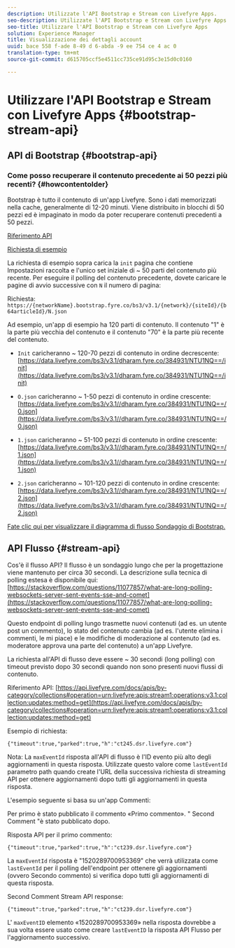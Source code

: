 ```yaml
---
description: Utilizzate l'API Bootstrap e Stream con Livefyre Apps.
seo-description: Utilizzate l'API Bootstrap e Stream con Livefyre Apps.
seo-title: Utilizzare l'API Bootstrap e Stream con Livefyre Apps
solution: Experience Manager
title: Visualizzazione dei dettagli account
uuid: bace 558 f-ade 8-49 d 6-abda -9 ee 754 ce 4 ac 0
translation-type: tm+mt
source-git-commit: d615705ccf5e4511cc735ce91d95c3e15d0c0160

---
```



# Utilizzare l&#39;API Bootstrap e Stream con Livefyre Apps {#bootstrap-stream-api}

## API di Bootstrap {#bootstrap-api}

### Come posso recuperare il contenuto precedente ai 50 pezzi più recenti? {#howcontentolder}

Bootstrap è tutto il contenuto di un&#39;app Livefyre. Sono i dati memorizzati nella cache, generalmente di 12-20 minuti. Viene distribuito in blocchi di 50 pezzi ed è impaginato in modo da poter recuperare contenuti precedenti a 50 pezzi.

[Riferimento API](https://api.livefyre.com/docs/apis/by-category/collections#operation=urn:livefyre:apis:bootstrap:operations:bs3:v3.1:network:site:article:init:method=get)

[Richiesta di esempio](https://data.livefyre.com/bs3/v3.1/dharam.fyre.co/384931/NTU1NQ==/init)

La richiesta di esempio sopra carica la `init` pagina che contiene Impostazioni raccolta e l&#39;unico set iniziale di ~ 50 parti del contenuto più recente. Per eseguire il polling del contenuto precedente, dovete caricare le pagine di avvio successive con `N` il numero di pagina:

Richiesta: `https://{networkName}.bootstrap.fyre.co/bs3/v3.1/{network}/{siteId}/{b64articleId}/N.json`

Ad esempio, un&#39;app di esempio ha 120 parti di contenuto. Il contenuto &quot;1&quot; è la parte più vecchia del contenuto e il contenuto &quot;70&quot; è la parte più recente del contenuto.

* `Init` caricheranno ~ 120-70 pezzi di contenuto in ordine decrescente: [https://data.livefyre.com/bs3/v3.1/dharam.fyre.co/384931/NTU1NQ==/init](https://data.livefyre.com/bs3/v3.1/dharam.fyre.co/384931/NTU1NQ==/init)

* `O.json` caricheranno ~ 1-50 pezzi di contenuto in ordine crescente: [https://data.livefyre.com/bs3/v3.1//dharam.fyre.co/384931/NTU1NQ==/0.json](https://data.livefyre.com/bs3/v3.1//dharam.fyre.co/384931/NTU1NQ==/0.json)

* `1.json` caricheranno ~ 51-100 pezzi di contenuto in ordine crescente: [https://data.livefyre.com/bs3/v3.1//dharam.fyre.co/384931/NTU1NQ==/1.json](https://data.livefyre.com/bs3/v3.1//dharam.fyre.co/384931/NTU1NQ==/1.json)

* `2.json` caricheranno ~ 101-120 pezzi di contenuto in ordine crescente:[https://data.livefyre.com/bs3/v3.1//dharam.fyre.co/384931/NTU1NQ==/2.json](https://data.livefyre.com/bs3/v3.1//dharam.fyre.co/384931/NTU1NQ==/2.json)

[Fate clic qui per visualizzare il diagramma di flusso Sondaggio di Bootstrap.](https://marketing-resource-help.s3.amazonaws.com/resources/help/en_US/livefyre/bootstrap-poll-flowchart.pdf)

## API Flusso {#stream-api}

Cos&#39;è il flusso API?
Il flusso è un sondaggio lungo che per la progettazione viene mantenuto per circa 30 secondi. La descrizione sulla tecnica di polling estesa è disponibile qui: [https://stackoverflow.com/questions/11077857/what-are-long-polling-websockets-server-sent-events-sse-and-comet](https://stackoverflow.com/questions/11077857/what-are-long-polling-websockets-server-sent-events-sse-and-comet)

Questo endpoint di polling lungo trasmette nuovi contenuti (ad es. un utente post un commento), lo stato del contenuto cambia (ad es. l&#39;utente elimina i commenti, le mi piace) e le modifiche di moderazione al contenuto (ad es. moderatore approva una parte del contenuto) a un&#39;app Livefyre.

La richiesta all&#39;API di flusso deve essere ~ 30 secondi (long polling) con timeout previsto dopo 30 secondi quando non sono presenti nuovi flussi di contenuto.

Riferimento API: [https://api.livefyre.com/docs/apis/by-category/collections#operation=urn:livefyre:apis:stream1:operations:v3.1:collection:updates:method=get](https://api.livefyre.com/docs/apis/by-category/collections#operation=urn:livefyre:apis:stream1:operations:v3.1:collection:updates:method=get)

Esempio di richiesta:

`{"timeout":true,"parked":true,"h":"ct245.dsr.livefyre.com"}`

Nota: La `maxEventId` risposta all&#39;API di flusso è l&#39;ID evento più alto degli aggiornamenti in questa risposta. Utilizzate questo valore come `lastEventId` parametro path quando create l&#39;URL della successiva richiesta di streaming API per ottenere aggiornamenti dopo tutti gli aggiornamenti in questa risposta.

L&#39;esempio seguente si basa su un&#39;app Commenti:

Per primo è stato pubblicato il commento «Primo commento». &quot; Second Comment &quot;è stato pubblicato dopo.

Risposta API per il primo commento:

`{"timeout":true,"parked":true,"h":"ct239.dsr.livefyre.com"}`

La `maxEventId` risposta è &quot;1520289700953369&quot; che verrà utilizzata come `lastEventId` per il polling dell&#39;endpoint per ottenere gli aggiornamenti (ovvero Secondo commento) si verifica dopo tutti gli aggiornamenti di questa risposta.

Second Comment Stream API response:

`{"timeout":true,"parked":true,"h":"ct239.dsr.livefyre.com"}`

L&#39; `maxEventID` elemento «1520289700953369» nella risposta dovrebbe a sua volta essere usato come creare `lastEventID` la risposta API Flusso per l&#39;aggiornamento successivo.